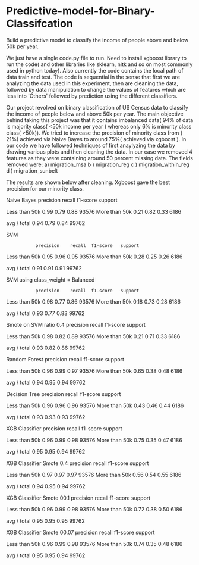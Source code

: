 # Predictive-model-for-Binary-Classifcation
Build a predictive model to classify the income of people above and below 50k per year.

We just have a single code.py file to run. Need to install xgboost library to run the code( and other libraries
like sklearn, nltk and so on most commonly used in python today). Also currently the code contains the local path of data train and test.
The code is sequential in the sense that first we are analyzing the data used in this experiment, then are cleaning the data, followed by 
data manipulation to change the values of features which are less into 'Others' followed by prediction using the different classifiers.

Our project revolved on binary classification of US Census data to classify the income of people
below and above 50k per year. The main objective behind taking this project was that it contains 
imbalanced data( 94% of data is majority class( <50k income per year ) whereas only 6% is minority
class class( >50k)). We tried to increase the precision of minority class from ( 21%) achieved via 
Naive Bayes to around 75%( achieved via xgboost ). In our code we have followed techniques of first 
anaylyzing the data by drawing various plots and then cleaning the data. In our case we removed 4 features
as they were containing around 50 percent missing data. The fields removed were:
a) migration_msa 
b ) migration_reg 
c ) migration_within_reg
d ) migration_sunbelt

The results are shown below after cleaning. Xgboost gave the best precision for our minority class.
   

Naive Bayes
               precision    recall  f1-score   support

Less than 50k       0.99      0.79      0.88     93576
More than 50k       0.21      0.82      0.33      6186

  avg / total       0.94      0.79      0.84     99762


SVM

               precision    recall  f1-score   support

Less than 50k       0.95      0.96      0.95     93576
More than 50k       0.28      0.25      0.26      6186

  avg / total       0.91      0.91      0.91     99762


SVM using class_weight = Balanced

               precision    recall  f1-score   support

Less than 50k       0.98      0.77      0.86     93576
More than 50k       0.18      0.73      0.28      6186

  avg / total       0.93      0.77      0.83     99762



Smote on SVM ratio 0.4
               precision    recall  f1-score   support

Less than 50k       0.98      0.82      0.89     93576
More than 50k       0.21      0.71      0.33      6186

  avg / total       0.93      0.82      0.86     99762



Random Forest
               precision    recall  f1-score   support

Less than 50k       0.96      0.99      0.97     93576
More than 50k       0.65      0.38      0.48      6186

  avg / total       0.94      0.95      0.94     99762



Decision Tree
               precision    recall  f1-score   support

Less than 50k       0.96      0.96      0.96     93576
More than 50k       0.43      0.46      0.44      6186

  avg / total       0.93      0.93      0.93     99762



XGB Classifier
               precision    recall  f1-score   support

Less than 50k       0.96      0.99      0.98     93576
More than 50k       0.75      0.35      0.47      6186

  avg / total       0.95      0.95      0.94     99762



XGB Classifier Smote 0.4
               precision    recall  f1-score   support

Less than 50k       0.97      0.97      0.97     93576
More than 50k       0.56      0.54      0.55      6186

  avg / total       0.94      0.95      0.94     99762



XGB Classifier Smote 00.1
               precision    recall  f1-score   support

Less than 50k       0.96      0.99      0.98     93576
More than 50k       0.72      0.38      0.50      6186

  avg / total       0.95      0.95      0.95     99762

XGB Classifier Smote 00.07
               precision    recall  f1-score   support

Less than 50k       0.96      0.99      0.98     93576
More than 50k       0.74      0.35      0.48      6186

  avg / total       0.95      0.95      0.94     99762



